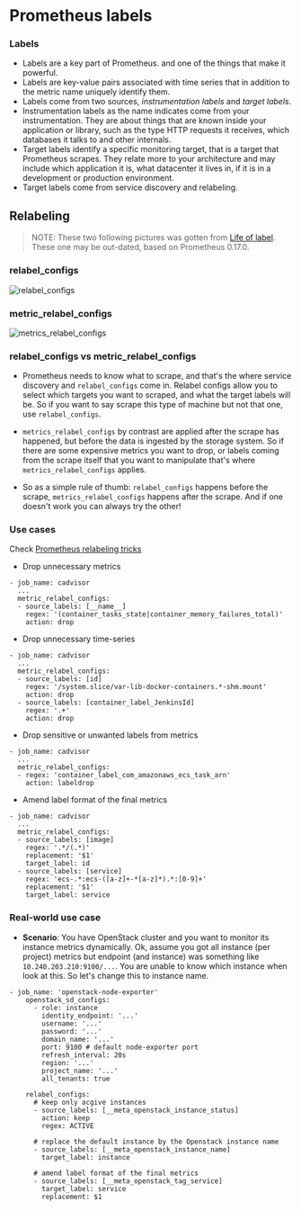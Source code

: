# Prometheus labels

### Labels

* Labels are a key part of Prometheus. and one of the things that make it powerful.
* Labels are key-value pairs associated with time series that in addition to the metric name uniquely identify them.
* Labels come from two sources, *instrumentation labels* and *target labels*.
* Instrumentation labels as the name indicates come from your instrumentation. They are about things that are known inside your application or library, such as the type HTTP requests it receives, which databases it talks to and other internals.
* Target labels identify a specific monitoring target, that is a target that Prometheus scrapes. They relate more to your architecture and may include which application it is, what datacenter it lives in, if it is in a development or production environment.
* Target labels come from service discovery and relabeling.

## Relabeling

> NOTE: These two following pictures was gotten from [Life of label](https://www.robustperception.io/life-of-a-label). These one may be out-dated, based on Prometheus 0.17.0.

### relabel\_configs

![relabel_configs](https://www.robustperception.io/wp-content/uploads/2016/03/Life-of-a-Label-Target-Labels-495x640.png)

### metric\_relabel\_configs

![metrics_relabel_configs](https://www.robustperception.io/wp-content/uploads/2016/03/Life-of-a-Label-Scraping-445x640.png)

### relabel\_configs vs metric\_relabel\_configs

* Prometheus needs to know what to scrape, and that's the where service discovery and `relabel_configs` come in. Relabel configs allow you to select which targets you want to scraped, and what the target labels will be. So if you want to say scrape this type of machine but not that one, use `relabel_configs`.

* `metrics_relabel_configs` by contrast are applied after the scrape has happened, but before the data is ingested by the storage system. So if there are some expensive metrics you want to drop, or labels coming from the scrape itself that you want to manipulate that's where `metrics_relabel_configs` applies.

* So as a simple rule of thumb: `relabel_configs` happens before the scrape, `metrics_relabel_configs` happens after the scrape. And if one doesn't work you can always try the other!

### Use cases

Check [Prometheus relabeling tricks](https://medium.com/quiq-blog/prometheus-relabeling-tricks-6ae62c56cbda)

* Drop unnecessary metrics

```
- job_name: cadvisor
  ...
  metric_relabel_configs:
  - source_labels: [__name__]
    regex: '(container_tasks_state|container_memory_failures_total)'
    action: drop
```

* Drop unnecessary time-series

```
- job_name: cadvisor
  ...
  metric_relabel_configs:
  - source_labels: [id]
    regex: '/system.slice/var-lib-docker-containers.*-shm.mount'
    action: drop
  - source_labels: [container_label_JenkinsId]
    regex: '.+'
    action: drop
```

* Drop sensitive or unwanted labels from metrics

```
- job_name: cadvisor
  ...
  metric_relabel_configs:
  - regex: 'container_label_com_amazonaws_ecs_task_arn'
    action: labeldrop
```

* Amend label format of the final metrics

```
- job_name: cadvisor
  ...
  metric_relabel_configs:
  - source_labels: [image]
    regex: '.*/(.*)'
    replacement: '$1'
    target_label: id
  - source_labels: [service]
    regex: 'ecs-.*:ecs-([a-z]+-*[a-z]*).*:[0-9]+'
    replacement: '$1'
    target_label: service
```

### Real-world use case

* **Scenario**: You have OpenStack cluster and you want to monitor its instance metrics dynamically. Ok, assume you got all instance (per project) metrics but endpoint (and instance) was something like `10.240.203.210:9100/...`. You are unable to know which instance when look at this. So let's change this to instance name.

```
- job_name: 'openstack-node-exporter'
    openstack_sd_configs:
      - role: instance
        identity_endpoint: '...'
        username: '...'
        password: '...'
        domain_name: '...'
        port: 9100 # default node-exporter port
        refresh_interval: 20s
        region: '...'
        project_name: '...'
        all_tenants: true

    relabel_configs:
      # keep only acgive instances
      - source_labels: [__meta_openstack_instance_status]
        action: keep
        regex: ACTIVE

      # replace the default instance by the Openstack instance name
      - source_labels: [__meta_openstack_instance_name]
        target_label: instance

      # amend label format of the final metrics
      - source_labels: [__meta_openstack_tag_service]
        target_label: service
        replacement: $1
```
